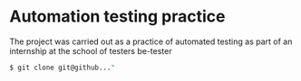 # Automation testing practice

The project was carried out as a practice of automated testing as part of an internship at the school of testers be-tester

```bash
$ git clone git@github..."